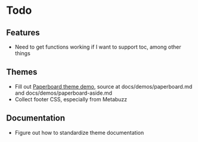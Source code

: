 # Todo


## Features

* Need to get functions working if I want to support toc,
among other things

## Themes

* Fill out [Paperboard theme demo](docs/demos/paperboard.html), 
source at docs/demos/paperboard.md and docs/demos/paperboard-aside.md
* Collect footer CSS, especially from Metabuzz

## Documentation

* Figure out how to standardize theme documentation

